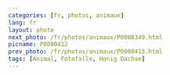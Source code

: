 ```yaml
---
categories: [fr, photos, animaux]
lang: fr
layout: photo
next_photo: /fr/photos/animaux/P0000349.html
picname: P0000412
prev_photo: /fr/photos/animaux/P0000413.html
tags: [Animal, Fotofalle, Honig Dachse]
---
```

